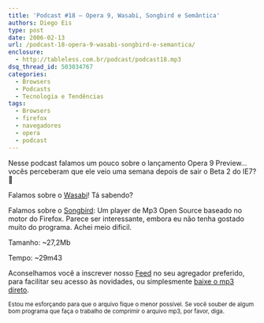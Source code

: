 ```yaml
---
title: 'Podcast #18 – Opera 9, Wasabi, Songbird e Semântica'
authors: Diego Eis
type: post
date: 2006-02-13
url: /podcast-18-opera-9-wasabi-songbird-e-semantica/
enclosure:
  - http://tableless.com.br/podcast/podcast18.mp3
dsq_thread_id: 503034767
categories:
  - Browsers
  - Podcasts
  - Tecnologia e Tendências
tags:
  - Browsers
  - firefox
  - navegadores
  - opera
  - podcast
---
```

Nesse podcast falamos um pouco sobre o lançamento Opera 9 Preview&#8230; vocês perceberam que ele veio uma semana depois de sair o Beta 2 do IE7? 🙂
  
Falamos sobre o [Wasabi][1]! Tá sabendo?
  
Falamos sobre o [Songbird][2]: Um player de Mp3 Open Source baseado no motor do Firefox. Parece ser interessante, embora eu não tenha gostado muito do programa. Achei meio dificil.

Tamanho: ~27,2Mb
  
Tempo: ~29m43

Aconselhamos você a inscrever nosso [Feed][3] no seu agregador preferido, para facilitar seu acesso às novidades, ou simplesmente [baixe o mp3 direto][4].

<small>Estou me esforçando para que o arquivo fique o menor possível. Se você souber de algum bom programa que faça o trabalho de comprimir o arquivo mp3, por favor, diga.</small>

 [1]: http://www.wasabi.com.br/
 [2]: http://songbirdnest.com/
 [3]: http://feeds.feedburner.com/tableless/
 [4]: http://tableless.com.br/podcast/podcast18.mp3